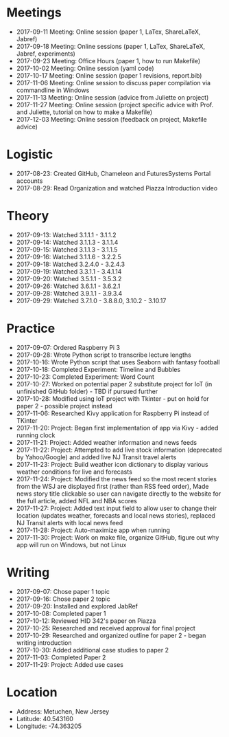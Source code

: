 # Meetings
* 2017-09-11 Meeting: Online session (paper 1, LaTex, ShareLaTeX, Jabref)
* 2017-09-18 Meeting: Online sessions (paper 1, LaTex, ShareLaTeX, Jabref, experiments)
* 2017-09-23 Meeting: Office Hours (paper 1, how to run Makefile)
* 2017-10-02 Meeting: Online session (yaml code)
* 2017-10-17 Meeting: Online session (paper 1 revisions, report.bib)
* 2017-11-06 Meeting: Online session to discuss paper compilation via commandline in Windows
* 2017-11-13 Meeting: Online session (advice from Juliette on project)
* 2017-11-27 Meeting: Online session (project specific advice with Prof. and Juliette, tutorial on how to make a Makefile)
* 2017-12-03 Meeting: Online session (feedback on project, Makefile advice)

# Logistic
* 2017-08-23: Created GitHub, Chameleon and FuturesSystems Portal accounts
* 2017-08-29: Read Organization and watched Piazza Introduction video

# Theory
* 2017-09-13: Watched 3.1.1.1 - 3.1.1.2
* 2017-09-14: Watched 3.1.1.3 - 3.1.1.4
* 2017-09-15: Watched 3.1.1.3 - 3.1.1.5
* 2017-09-16: Watched 3.1.1.6 - 3.2.2.5
* 2017-09-18: Watched 3.2.4.0 - 3.2.4.3
* 2017-09-19: Watched 3.3.1.1 - 3.4.1.14
* 2017-09-20: Watched 3.5.1.1 - 3.5.3.2
* 2017-09-26: Watched 3.6.1.1 - 3.6.2.1
* 2017-09-28: Watched 3.9.1.1 - 3.9.3.4
* 2017-09-29: Watched 3.7.1.0 - 3.8.8.0, 3.10.2 - 3.10.17

# Practice
* 2017-09-07: Ordered Raspberry Pi 3 
* 2017-09-28: Wrote Python script to transcribe lecture lengths
* 2017-10-16: Wrote Python script that uses Seaborn with fantasy football
* 2017-10-18: Completed Experiment: Timeline and Bubbles
* 2017-10-23: Completed Experiment: Word Count
* 2017-10-27: Worked on potential paper 2 substitute project for IoT (in unfinished GitHub folder) - TBD if pursued further
* 2017-10-28: Modified using IoT project with Tkinter - put on hold for paper 2 - possible project instead
* 2017-11-06: Researched Kivy application for Raspberry Pi instead of TKinter
* 2017-11-20: Project: Began first implementation of app via Kivy - added running clock
* 2017-11-21: Project: Added weather information and news feeds
* 2017-11-22: Project: Attempted to add live stock information (deprecated by Yahoo/Google) and added live NJ Transit travel alerts
* 2017-11-23: Project: Build weather icon dictionary to display various weather conditions for live and forecasts
* 2017-11-24: Project: Modified the news feed so the most recent stories from the WSJ are displayed first (rather than RSS feed order), Made news story title clickable so user can navigate directly to the website for the full article, added NFL and NBA scores
* 2017-11-27: Project: Added text input field to allow user to change their location (updates weather, forecasts and local news stories), replaced NJ Transit alerts with local news feed
* 2017-11-28: Project: Auto-maximize app when running
* 2017-11-30: Project: Work on make file, organize GitHub, figure out why app will run on Windows, but not Linux


# Writing
* 2017-09-07: Chose paper 1 topic
* 2017-09-16: Chose paper 2 topic
* 2017-09-20: Installed and explored JabRef
* 2017-10-08: Completed paper 1
* 2017-10-12: Reviewed HID 342's paper on Piazza
* 2017-10-25: Researched and received approval for final project
* 2017-10-29: Researched and organized outline for paper 2 - began writing introduction
* 2017-10-30: Added additional case studies to paper 2 
* 2017-11-03: Completed Paper 2
* 2017-11-29: Project: Added use cases

# Location
* Address: Metuchen, New Jersey
* Latitude: 40.543160
* Longitude: -74.363205

